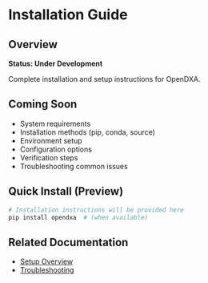 # Installation Guide

## Overview

**Status: Under Development**

Complete installation and setup instructions for OpenDXA.

## Coming Soon

- System requirements
- Installation methods (pip, conda, source)
- Environment setup
- Configuration options
- Verification steps
- Troubleshooting common issues

## Quick Install (Preview)

```bash
# Installation instructions will be provided here
pip install opendxa  # (when available)
```

## Related Documentation

- [Setup Overview](README.md)
- [Troubleshooting](../troubleshooting/README.md)